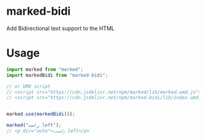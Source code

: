 # marked-bidi

Add Bidirectional text support to the HTML

# Usage

```js
import marked from "marked";
import markedBidi from "marked-bidi";

// or UMD script
// <script src="https://cdn.jsdelivr.net/npm/marked/lib/marked.umd.js"></script>
// <script src="https://cdn.jsdelivr.net/npm/marked-bidi/lib/index.umd.js"></script>


marked.use(markedBidi());

marked("راست left");
// <p dir="auto">راست left</p>
```

